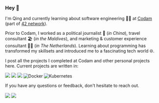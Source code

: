 ### Hey 👋

I'm Qing and currently learning about software engineering 👩‍💻 at [Codam](https://www.codam.nl/en/) (part of [42 network](https://www.codam.nl/en/the-42-network)).

Prior to Codam, I worked as a political journalist 🎤 (*in China*), travel consultant 🏖️ (*in the Maldives*), and marketing & customer experience consultant 👩‍💼 (*in The Netherlands*). Learning about programming has transformed my skillsets and introduced me to a fascinating tech world 🌐.

I post all the projects I completed at Codam and other personal projects here. Current projects are written in:

<img src="https://img.shields.io/badge/c%20-%2300599C.svg?&style=for-the-badge&logo=c&logoColor=white"/> <img src="https://img.shields.io/badge/c++%20-%2300599C.svg?&style=for-the-badge&logo=c%2B%2B&ogoColor=white"/> <img src="https://img.shields.io/badge/shell_script%20-%23121011.svg?&style=for-the-badge&logo=gnu-bash&logoColor=white"/> <img alt="Docker" src="https://img.shields.io/badge/docker%20-%230db7ed.svg?&style=for-the-badge&logo=docker&logoColor=white"/> <img alt="Kubernetes" src="https://img.shields.io/badge/kubernetes%20-%23326ce5.svg?&style=for-the-badge&logo=kubernetes&logoColor=white"/>

If you have any questions or feedback, don't hesitate to reach out.

<a href= "https://www.linkedin.com/in/qingliqing/"><img align=center src="https://img.shields.io/badge/linkedin-%230077B5.svg?&style=for-the-badge&logo=linkedin&logoColor=white" /></a>  <a href="mailto:qli@student.codam.nl"><img align=center src="https://img.shields.io/badge/gmail-D14836?&style=for-the-badge&logo=gmail&logoColor=white" /></a> 

<!-- 📫 How to reach me: qli@student.codam.nl -->
